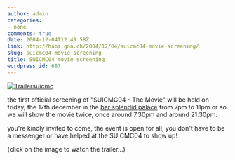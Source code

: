 ```yaml
---
author: admin
categories:
- none
comments: true
date: 2004-12-04T12:49:58Z
link: http://habi.gna.ch/2004/12/04/suicmc04-movie-screening/
slug: suicmc04-movie-screening
title: SUICMC04 movie screening
wordpress_id: 687
---
```


[![Trailersuicmc](http://habi.gna.ch/blog/images/trailersuicmc-tm.jpg)](http://suicmc04.ch/trailer_suicmc04_film.mpeg)
  
the first official screening of "SUICMC04 - The Movie" will be held on friday, the 17th december in the [bar splendid palace](http://map.search.ch/3011-bern/von-werdt-passage-8) from 7pm to 11pm or so. we will show the movie twice, once around 7.30pm and around 21.30pm.



you're kindly invited to come, the event is open for all, you don't have to be a messenger or have helped at the SUICMC04 to show up!
  
(click on the image to watch the trailer...)

